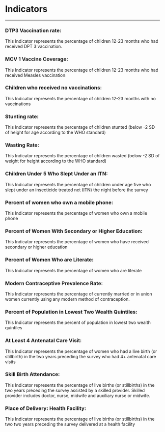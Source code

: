 # Indicators

---

### DTP3 Vaccination rate:
This Indicator represents the percentage of children 12-23 months who had received DPT 3 vaccination.

### MCV 1 Vaccine Coverage:
This Indicator represents the percentage of children 12-23 months who had received Measles vaccination

### Children who received no vaccinations:
This Indicator represents the percentage of children 12-23 months with no vaccinations

### Stunting rate:
This Indicator represents the percentage of children stunted (below -2 SD of height for age according to the WHO standard)

### Wasting Rate:
This Indicator represents the percentage of children wasted (below -2 SD of weight for height according to the WHO standard)

### Children Under 5 Who Slept Under an ITN:
This Indicator represents the percentage of children under age five who slept under an insecticide treated net (ITN) the night before the survey

### Percent of women who own a mobile phone:
This Indicator represents the percentage of women who own a mobile phone

### Percent of Women With Secondary or Higher Education:
This Indicator represents the percentage of women who have received secondary or higher education

### Percent of Women Who are Literate:
This Indicator represents the percentage of women who are literate

### Modern Contraceptive Prevalence Rate:
This Indicator represents the percentage of currently married or in union women currently using any modern method of contraception.

### Percent of Population in Lowest Two Wealth Quintiles:
This Indicator represents the percent of population in lowest two wealth quintiles

### At Least 4 Antenatal Care Visit:
This Indicator represents the percentage of women who had a live birth (or stillbirth) in the two years preceding the survey who had 4+ antenatal care visits

### Skill Birth Attendance:
This Indicator represents the percentage of live births (or stillbirths) in the two years preceding the survey assisted by a skilled provider. Skilled provider includes doctor, nurse, midwife and auxiliary nurse or midwife.

### Place of Delivery: Health Facility:
This Indicator represents the percentage of live births (or stillbirths) in the two two years preceding the survey delivered at a health facility

